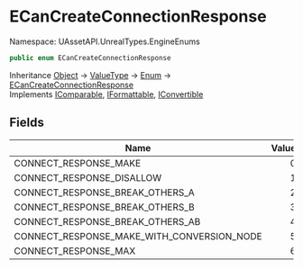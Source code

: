 # ECanCreateConnectionResponse

Namespace: UAssetAPI.UnrealTypes.EngineEnums

```csharp
public enum ECanCreateConnectionResponse
```

Inheritance [Object](https://docs.microsoft.com/en-us/dotnet/api/system.object) → [ValueType](https://docs.microsoft.com/en-us/dotnet/api/system.valuetype) → [Enum](https://docs.microsoft.com/en-us/dotnet/api/system.enum) → [ECanCreateConnectionResponse](./uassetapi.unrealtypes.engineenums.ecancreateconnectionresponse.md)<br>
Implements [IComparable](https://docs.microsoft.com/en-us/dotnet/api/system.icomparable), [IFormattable](https://docs.microsoft.com/en-us/dotnet/api/system.iformattable), [IConvertible](https://docs.microsoft.com/en-us/dotnet/api/system.iconvertible)

## Fields

| Name | Value | Description |
| --- | --: | --- |
| CONNECT_RESPONSE_MAKE | 0 |  |
| CONNECT_RESPONSE_DISALLOW | 1 |  |
| CONNECT_RESPONSE_BREAK_OTHERS_A | 2 |  |
| CONNECT_RESPONSE_BREAK_OTHERS_B | 3 |  |
| CONNECT_RESPONSE_BREAK_OTHERS_AB | 4 |  |
| CONNECT_RESPONSE_MAKE_WITH_CONVERSION_NODE | 5 |  |
| CONNECT_RESPONSE_MAX | 6 |  |
